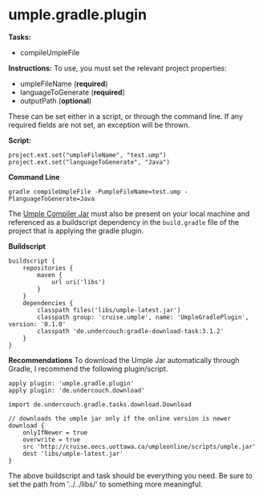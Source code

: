 # umple.gradle.plugin

**Tasks:**
  - compileUmpleFile

**Instructions:**
To use, you must set the relevant project properties:
  - umpleFileName (**required**)
  - languageToGenerate (**required**)
  - outputPath (**optional**)

These can be set either in a script, or through the command line. If any required fields are not set, an exception will be thrown.
  
**Script:**
```
project.ext.set("umpleFileName", "test.ump")
project.ext.set("languageToGenerate", "Java")
```

**Command Line**
```
gradle compileUmpleFile -PumpleFileName=test.ump -PlanguageToGenerate=Java
```

The [Umple Compiler Jar](https://github.com/umple/Umple/releases/latest/) must also be present on your local machine and referenced as a buildscript dependency in the `build.gradle` file of the project that is applying the gradle plugin.

**Buildscript**
```
buildscript {
    repositories {
        maven {
            url uri('libs')
        }
    }
    dependencies {
		classpath files('libs/umple-latest.jar')
		classpath group: 'cruise.umple', name: 'UmpleGradlePlugin',  version: '0.1.0'
		classpath 'de.undercouch:gradle-download-task:3.1.2'
    }
}
```

**Recommendations**
To download the Umple Jar automatically through Gradle, I recommend the following plugin/script.
```
apply plugin: 'umple.gradle.plugin'
apply plugin: 'de.undercouch.download'

import de.undercouch.gradle.tasks.download.Download

// downloads the umple jar only if the online version is newer
download {
	onlyIfNewer = true
	overwrite = true
    src 'http://cruise.eecs.uottawa.ca/umpleonline/scripts/umple.jar'
    dest 'libs/umple-latest.jar'
}
```

The above buildscript and task should be everything you need. Be sure to set the path from '../../libs/' to something more meaningful.
